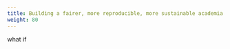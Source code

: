 ```yaml
---
title: Building a fairer, more reproducible, more sustainable academia
weight: 80
---
```


what if

<!--more-->